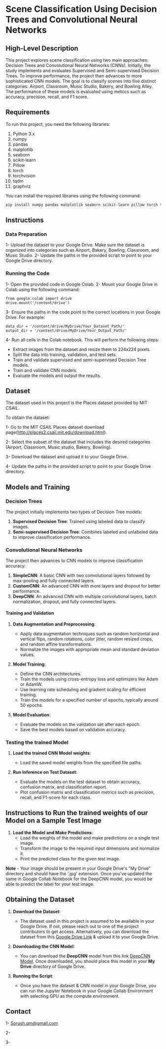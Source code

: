 
# Scene Classification Using Decision Trees and Convolutional Neural Networks

## High-Level Description

This project explores scene classification using two main approaches: Decision Trees and Convolutional Neural Networks (CNNs). Initially, the study implements and evaluates Supervised and Semi-supervised Decision Trees. To improve performance, the project then advances to more sophisticated CNN models. The goal is to classify scenes into five distinct categories: Airport, Classroom, Music Studio, Bakery, and Bowling Alley. The performance of these models is evaluated using metrics such as accuracy, precision, recall, and F1 score.

## Requirements

To run this project, you need the following libraries:

1. Python 3.x
2. numpy
3. pandas
4. matplotlib
5. seaborn
6. scikit-learn
7. Pillow
8. torch
9. torchvision
10. tqdm
11. graphviz

You can install the required libraries using the following command:

```bash
pip install numpy pandas matplotlib seaborn scikit-learn pillow torch torchvision tqdm graphviz google-colab
```

## Instructions
### Data Preparation
1- Upload the dataset to your Google Drive. Make sure the dataset is organized into categories such as Airport, Bakery, Bowling, Classroom, and Music Studio.
2- Update the paths in the provided script to point to your Google Drive directory.

### Running the Code
1- Open the provided code in Google Colab.
2- Mount your Google Drive in Colab using the following command:

```
from google.colab import drive
drive.mount('/content/drive')
```

3- Ensure the paths in the code point to the correct locations in your Google Drive. For example:

```
data_dir = '/content/drive/MyDrive/Your_Dataset_Path/'
output_dir = '/content/drive/MyDrive/Your_Output_Path/'
```

4- Run all cells in the Colab notebook. This will perform the following steps:
-   Extract images from the dataset and resize them to 224x224 pixels.
-   Split the data into training, validation, and test sets.
-   Train and validate supervised and semi-supervised Decision Tree models.
-   Train and validate CNN models.
-   Evaluate the models and output the results.

## Dataset

The dataset used in this project is the Places dataset provided by MIT CSAIL.

To obtain the dataset:

1- Go to the MIT CSAIL Places dataset download page(http://places2.csail.mit.edu/download.html).

2- Select the subset of the dataset that includes the desired categories (Airport, Classroom, Music studio, Bakery, Bowling).

3- Download the dataset and upload it to your Google Drive.

4- Update the paths in the provided script to point to your Google Drive directory.

## Models and Training

### Decision Trees

The project initially implements two types of Decision Tree models:

1.  **Supervised Decision Tree**: Trained using labeled data to classify images.
2.  **Semi-supervised Decision Tree**: Combines labeled and unlabeled data to improve classification performance.

### Convolutional Neural Networks

The project then advances to CNN models to improve classification accuracy:

1.  **SimpleCNN**: A basic CNN with two convolutional layers followed by max-pooling and fully connected layers.
2.  **CustomCNN**: An advanced CNN with more layers and dropout for better performance.
3.  **DeepCNN**: An advanced CNN with multiple convolutional layers, batch normalization, dropout, and fully connected layers.

#### Training and Validation

1.  **Data Augmentation and Preprocessing**:
    
    -   Apply data augmentation techniques such as random horizontal and vertical flips, random rotations, color jitter, random resized crops, and random affine transformations.
    -   Normalize the images with appropriate mean and standard deviation values.
2.  **Model Training**:
    
    -   Define the CNN architectures.
    -   Train the models using cross-entropy loss and optimizers like Adam or AdamW.
    -   Use learning rate scheduling and gradient scaling for efficient training.
    -   Train the models for a specified number of epochs, typically around 50 epochs.
3.  **Model Evaluation**:
    
    -   Evaluate the models on the validation set after each epoch.
    -   Save the best models based on validation accuracy.

### Testing the trained Model

1.  **Load the trained CNN Model weights**:
    
    -   Load the saved model weights from the specified file paths.
2.  **Run Inference on Test Dataset**:
    
    -   Evaluate the models on the test dataset to obtain accuracy, confusion matrix, and classification report.
    -   Plot confusion matrix and classification metrics such as precision, recall, and F1-score for each class.


## Instructions to Run the trained weights of our Model on a Sample Test Image

1.  **Load the Model and Make Predictions**:
    -   Load the weights of the model and make predictions on a single test image.
    -   Transform the image to the required input dimensions and normalize it.
    -   Print the predicted class for the given test image.

**Note** - Your image should be present in your Google Drive's "My Drive" directory and should have the '.jpg' extension. Once you've updated the same in Google Collab Notebook for the DeepCNN model, you would be able to predict the label for your test image.

## Obtaining the Dataset

1.  **Download the Dataset**:
    
    -   The dataset used in this project is assumed to be available in your Google Drive. If not, please reach out to one of the project contributors to get access. Alternatively, you can download the dataset from this [Google Drive Link](https://drive.google.com/drive/folders/1C4C3Xf7W2Z04zgQRpCr63w3JyYT42cKl?usp=drive_link) & upload it to your Google Drive.
2.  **Downloading the CNN Model**:
    
    -   You can download the **DeepCNN** model from this link [DeepCNN Model](https://drive.google.com/file/d/1UAcTgh4oT2fY9cSZT3WeqwkJgPobUXc6/view?usp=drive_link). Once downloaded, you should place this model in your **My Drive** directory of Google Drive.
3.  **Running the Script**:
    
    -   Once you have the dataset & CNN model in your Google Drive, you can run the Jupyter Notebook in your Google Collab Environment with selecting GPU as the compute environment.


## Contact
1- Sorush.gm@gmail.com

2- 

3-
